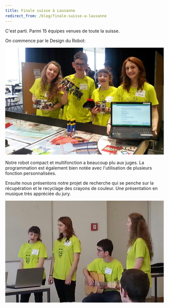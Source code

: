 ```yaml
---
title: Finale suisse à Lausanne
redirect_from: /blog/finale-suisse-a-lausanne
---
```


C'est parti. Parmi 15 équipes venues de toute la suisse.  

On commence par le Design du Robot:

![Photo](/media/posts/2016-02-13-teamjura-design.jpg)

Notre robot compact et multifonction a beaucoup plu aux juges. La programmation est également bien notée avec l'utilisation de plusieurs fonction personnalisées.

Ensuite nous présentons notre projet de recherche qui se penche sur la récupération et le recyclage des crayons de couleur. Une présentation en musique très appréciée du jury.

![Photo](/media/posts/2016-02-13-teamjura-crayons.jpg)
